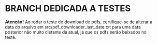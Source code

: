 # BRANCH DEDICADA A TESTES

**Atenção!** Ao rodar o teste de download de pdfs, certifique-se de alterar a data do arquivo em src/pdf_downloader_last_date.txt para uma data posterior não muito distante da atual, já que os pdfs serão baixados no teste. 
